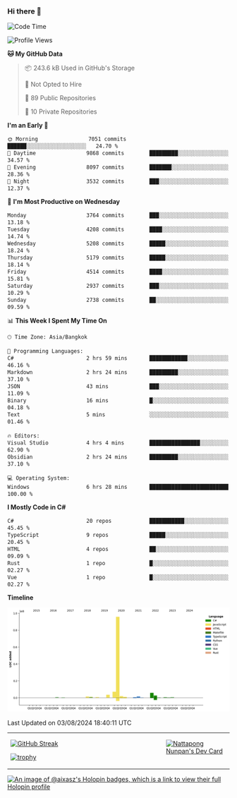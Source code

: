 ### Hi there 👋

<!--START_SECTION:waka-->
![Code Time](http://img.shields.io/badge/Code%20Time-1%2C829%20hrs%204%20mins-blue)

![Profile Views](http://img.shields.io/badge/Profile%20Views-0-blue)

**🐱 My GitHub Data** 

> 📦 243.6 kB Used in GitHub's Storage 
 > 
> 🚫 Not Opted to Hire
 > 
> 📜 89 Public Repositories 
 > 
> 🔑 10 Private Repositories 
 > 
**I'm an Early 🐤** 

```text
🌞 Morning                7051 commits        ██████░░░░░░░░░░░░░░░░░░░   24.70 % 
🌆 Daytime                9868 commits        █████████░░░░░░░░░░░░░░░░   34.57 % 
🌃 Evening                8097 commits        ███████░░░░░░░░░░░░░░░░░░   28.36 % 
🌙 Night                  3532 commits        ███░░░░░░░░░░░░░░░░░░░░░░   12.37 % 
```
📅 **I'm Most Productive on Wednesday** 

```text
Monday                   3764 commits        ███░░░░░░░░░░░░░░░░░░░░░░   13.18 % 
Tuesday                  4208 commits        ████░░░░░░░░░░░░░░░░░░░░░   14.74 % 
Wednesday                5208 commits        █████░░░░░░░░░░░░░░░░░░░░   18.24 % 
Thursday                 5179 commits        █████░░░░░░░░░░░░░░░░░░░░   18.14 % 
Friday                   4514 commits        ████░░░░░░░░░░░░░░░░░░░░░   15.81 % 
Saturday                 2937 commits        ███░░░░░░░░░░░░░░░░░░░░░░   10.29 % 
Sunday                   2738 commits        ██░░░░░░░░░░░░░░░░░░░░░░░   09.59 % 
```


📊 **This Week I Spent My Time On** 

```text
🕑︎ Time Zone: Asia/Bangkok

💬 Programming Languages: 
C#                       2 hrs 59 mins       ████████████░░░░░░░░░░░░░   46.16 % 
Markdown                 2 hrs 24 mins       █████████░░░░░░░░░░░░░░░░   37.10 % 
JSON                     43 mins             ███░░░░░░░░░░░░░░░░░░░░░░   11.09 % 
Binary                   16 mins             █░░░░░░░░░░░░░░░░░░░░░░░░   04.18 % 
Text                     5 mins              ░░░░░░░░░░░░░░░░░░░░░░░░░   01.46 % 

🔥 Editors: 
Visual Studio            4 hrs 4 mins        ████████████████░░░░░░░░░   62.90 % 
Obsidian                 2 hrs 24 mins       █████████░░░░░░░░░░░░░░░░   37.10 % 

💻 Operating System: 
Windows                  6 hrs 28 mins       █████████████████████████   100.00 % 
```

**I Mostly Code in C#** 

```text
C#                       20 repos            ███████████░░░░░░░░░░░░░░   45.45 % 
TypeScript               9 repos             █████░░░░░░░░░░░░░░░░░░░░   20.45 % 
HTML                     4 repos             ██░░░░░░░░░░░░░░░░░░░░░░░   09.09 % 
Rust                     1 repo              █░░░░░░░░░░░░░░░░░░░░░░░░   02.27 % 
Vue                      1 repo              █░░░░░░░░░░░░░░░░░░░░░░░░   02.27 % 
```



**Timeline**

![Lines of Code chart](https://raw.githubusercontent.com/aixasz/aixasz/main/assets/bar_graph.png)


 Last Updated on 03/08/2024 18:40:11 UTC
<!--END_SECTION:waka-->

<table>
<tr>
<td width="70%" valign="top">
 
 [![GitHub Streak](http://github-readme-streak-stats.herokuapp.com?user=aixasz&theme=github-dark&hide_border=true&date_format=%5BY%20%5DM%20j)](https://git.io/streak-stats)

 [![trophy](https://github-profile-trophy.vercel.app/?username=aixasz&theme=onedark)](https://github.com/ryo-ma/github-profile-trophy)
 </td>
<td width="30%" valign="top">
 
<a href="https://app.daily.dev/aixasz"><img src="https://api.daily.dev/devcards/403207936e6547c9a85ea449e9f3abe8.png?r=re8" alt="Nattapong Nunpan's Dev Card"/></a>

 </td>
</tr>
</table>

[![An image of @aixasz's Holopin badges, which is a link to view their full Holopin profile](https://holopin.me/aixasz)](https://holopin.io/@aixasz)
 

